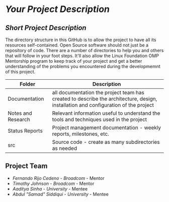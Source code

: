 # *Your Project Description*
## *Short Project Description*
The directory structure in this GitHub is to allow the project to have all its resources self-contained.
Open Source software should not just be a repository of code.  There are a number of directories to help you and others that will 
follow in your foot steps.  It'll also allow the Linux Foundation OMP Mentorship program to keep track of your project and get
a better understanding of the problems you encountered during the developmemnt of this project.

| Folder | Description |
|---|---|
| Documentation |  all documentation the project team has created to describe the architecture, design, installation and configuration of the project |
| Notes and Research | Relevant information useful to understand the tools and techniques used in the project |
| Status Reports | Project management documentation - weekly reports, milestones, etc. |
| src | Source code - create as many subdirectories as needed |

## Project Team
- *Fernando Rijo Cedeno*  - *Broadcom* - Mentor
- *Timothy Johnson*  - *Broadcom* - Mentor
- *Aaditya Sinha* - *University* - Mentee
- *Abdul "Samad" Siddiqui* - *University* - Mentee

